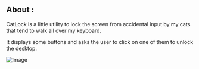 ## About :

CatLock is a little utility to lock the screen from accidental input
by my cats that tend to walk all over my keyboard.

It displays some buttons and asks the user to click on one of them
to unlock the desktop.

![Image](../master/screenshot.png?raw=true)

